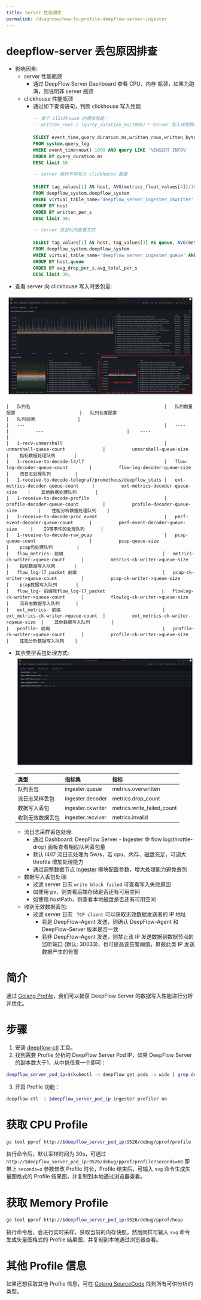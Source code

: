 ```yaml
---
title: Server 性能调优
permalink: /diagnose/how-to-profile-deepflow-server-ingester
---
```


# deepflow-server 丢包原因排查
- 影响因素:
  - server 性能瓶颈
    - 通过 DeepFlow Server Dashboard 查看 CPU、内存 瓶颈，如果为跑满，则说明非 server 瓶颈
  - clickhouse 性能瓶颈
    - 通过如下查询语句，判断 clickhouse 写入性能
      ```SQL
      -- 单个 clickhouse 的接收性能：
      -- written_rows / (qurey_duration_ms/1000）* server 写⼊线程数(ingester.flow-ck-writer.queue_count)

      SELECT event_time,query_duration_ms,written_rows,written_bytes,query
      FROM system.query_log
      WHERE event_time>now()-1000 AND query LIKE '%INSERT INTO%'
      ORDER BY query_duration_ms
      DESC limit 10 
      ```
      ```SQL
      -- server 每秒平均写入 clickhouse 数据

      SELECT tag_values[1] AS host, AVG(metrics_float_values[4])/10 AS written_per_s, AVG(metrics_float_values[3])/10 AS drop_per_s
      FROM deepflow_system.deepflow_system 
      WHERE virtual_table_name='deepflow_server_ingester_ckwriter'
      GROUP BY host
      ORDER BY written_per_s
      DESC limit 30;
      ```
      ```SQL
      -- server 丢包队列查看方式

      SELECT tag_values[1] AS host, tag_values[3] AS queue, AVG(metrics_float_values[1])/10 AS avg_total_per_s, AVG(metrics_float_values[2])/10 AS avg_handled_per_s, AVG(metrics_float_values[3])/10 AS avg_drop_per_s
      FROM deepflow_system.deepflow_system
      WHERE virtual_table_name='deepflow_server_ingester_queue' AND time > now()-900
      GROUP BY host,queue
      ORDER BY avg_drop_per_s,avg_total_per_s
      DESC limit 30;
      ```
- 查看 server 向 clickhouse 写入时丢包量:
<img src="./imgs/server_drop.png">

    |   队列名                                                  |   队列数量配置                        |   队列长度配置                              |   队列说明                |
    |   ---                                                    |   ----                                |          ---                               |    ----                  |
    |   1-recv-unmarshall                                      |   unmarshall-queue-count              |          unmarshall-queue-size             |    指标数据处理队列       |
    |   1-receive-to-decode-l4/l7                              |   flow-log-decoder-queue-count        |          flow-log-decoder-queue-size       |    流日志处理队列         |
    |   1-receive-to-decode-telegraf/prometheus/deepflow_stats |   ext-metrics-decoder-queue-count     |          ext-metrics-decoder-queue-size    |    其他数据处理队列       |
    |   1-receive-to-decode-profile                            |   profile-decoder-queue-count         |          profile-decoder-queue-size        |    性能分析数据处理队列    |
    |   1-receive-to-decode-proc_event                         |   perf-event-decoder-queue-count      |          perf-event-decoder-queue-size     |    IO等事件的处理队列      |
    |   1-receive-to-decode-raw_pcap                           |   pcap-queue-count                    |          pcap-queue-size                   |    pcap包处理队列         |
    |   flow_metrics- 前缀                                     |   metrics-ck-writer->queue-count      |          metrics-ck-writer->queue-size      |    指标数据写入队列       |
    |   flow_log-l7_packet 前缀                                |   pcap-ck-writer->queue-count         |          pcap-ck-writer->queue-size         |    pcap数据写入队列       |
    |   flow_log- 前缀除flow_log-l7_packet                     |   flowlog-ck-writer->queue-count      |          flowlog-ck-writer->queue-size      |    流日志数据写入队列      |
    |   ext_metrics- 前缀                                      |   ext_metrics-ck-writer->queue-count  |          ext_metrics-ck-writer->queue-size  |    其他数据写入队列        |
    |   profile- 前缀                                          |   profile-ck-writer->queue-count      |          profile-ck-writer->queue-size      |    性能分析数据写入队列    |

- 其余类型丢包处理方式:
  <img src="./imgs/other_drop.png">

    |   类型             |   指标集              |   指标                           |
    |   ---             |   ----                |   ---                            |
    |   队列丢包         |   ingester.queue      |   metrics.overwritten            |
    |   流⽇志采样丢包    |   ingester.decoder    |   metrics.drop_count            |
    |   数据写⼊丢包      |   ingester.ckwriter   |   metrics.write_failed_count    |
    |   收到⽆效数据丢包  |   ingester.recviver   |   metrics.invalid               |
  - 流⽇志采样丢包处理:
    - 通过 Dashboard: DeepFlow Server - Ingester 中 flow log(throttle-drop) 面板查看相应队列丢包量
    - 默认 l4/l7 流日志处理为 5w/s，若 cpu、内存、磁盘充足，可调大 throttle 增加处理能力
    - 通过调整数据节点 [Ingester](https://github.com/deepflowio/deepflow/blob/main/server/server.yaml#L347) 模块配置参数，增大处理能力避免丢包
  - 数据写入丢包处理:
    - 过滤 server 日志 `write block failed` 可查看写入失败原因
    - 如使用 pv，则查看后端存储是否还有可用空间
    - 如使用 hostPath，则查看本地磁盘是否还有可用空间
  - 收到⽆效数据丢包:
    - 过滤 server 日志 ` TCP client` 可以获取⽆效数据发送者的 IP 地址
      - 若是 DeepFlow-Agent 发送，则确认 DeepFlow-Agent 和 DeepFlow-Server 版本是否一致
      - 若⾮ DeepFlow-Agent 发送，则禁⽌该 IP 发送数据到数据节点的监听端⼝ (默认: 30033)，也可提⾼该告警阈值，屏蔽此类 IP 发送数据产⽣的告警



# 简介

通过 [Golang Profile](https://go.dev/blog/pprof)，我们可以捕获 DeepFlow Server 的数据写入性能进行分析并优化。

# 步骤

1. 安装 [deepflow-ctl](../ce-install/upgrade/#%E5%8D%87%E7%BA%A7-deepflow-cli) 工具。
2. 找到需要 Profile 分析的 DeepFlow Server Pod IP，如果 DeepFlow Server 的副本数大于1，从中挑任意一个即可：
```bash
deepflow_server_pod_ip=$(kubectl -n deepflow get pods -o wide | grep deepflow-server | awk '{print $6}')
```
3. 开启 Profile 功能：
```bash
deepflow-ctl -i $deepflow_server_pod_ip ingester profiler on
```

# 获取 CPU Profile

```bash
go tool pprof http://$deepflow_server_pod_ip:9526/debug/pprof/profile
```
执行命令后，默认采样时间为 30s，可通过 `http://$deepflow_server_pod_ip:9526/debug/pprof/profile?seconds=60` 即带上 `seconds=x` 参数修改 Profile 时长，Profile 结束后，可输入 `svg` 命令生成矢量图格式的 Profile 结果图，并复制到本地通过浏览器查看。

# 获取 Memory Profile
```bash
go tool pprof http://$deepflow_server_pod_ip:9526/debug/pprof/heap
```
执行命令后，会进行实时采样，获取当前的内存快照，然后同样可输入 `svg` 命令生成矢量图格式的 Profile 结果图，并复制到本地通过浏览器查看。

# 其他 Profile 信息

如果还想获取其他 Profile 信息，可在 [Golang SourceCode](https://github.com/golang/go/blob/master/src/net/http/pprof/pprof.go#L350) 找到所有可供分析的类型。
